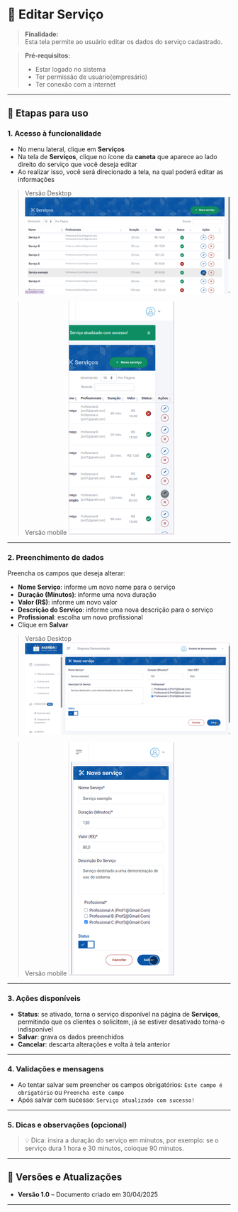 # 📘 Editar Serviço

> **Finalidade:**  
> Esta tela permite ao usuário editar os dados do serviço cadastrado.

> **Pré-requisitos:**  
> - Estar logado no sistema  
> - Ter permissão de usuário(empresário)  
> - Ter conexão com a internet

---

## 🧭 Etapas para uso

### 1. Acesso à funcionalidade
- No menu lateral, clique em **Serviços**
- Na tela de **Serviços**, clique no ícone da **caneta** que aparece ao lado direito do serviço que você deseja editar
- Ao realizar isso, você será direcionado a tela, na qual poderá editar as informações

> Versão Desktop
![Alt text](img/Desktop/editar_servico_parte1.png)

> Versão mobile
![Alt text](img/Mobile/editar_servico_parte1.png)

---

### 2. Preenchimento de dados
Preencha os campos que deseja alterar:
- **Nome Serviço**: informe um novo nome para o serviço
- **Duração (Minutos)**: informe uma nova duração 
- **Valor (R$)**: informe um novo valor
- **Descrição do Serviço**: informe uma nova descrição para o serviço
- **Profissional**: escolha um novo profissional
- Clique em **Salvar**

> Versão Desktop
![Alt text](img/Desktop/editar_servico_parte2.png)

> Versão mobile
![Alt text](img/Mobile/editar_servico_parte2.png)

---

### 3. Ações disponíveis
- **Status**: se ativado, torna o serviço disponível na página de **Serviços**, permitindo que os clientes o solicitem, já se estiver desativado torna-o indisponível  
- **Salvar**: grava os dados preenchidos  
- **Cancelar**: descarta alterações e volta à tela anterior  

---

### 4. Validações e mensagens
- Ao tentar salvar sem preencher os campos obrigatórios: `Este campo é obrigatório` ou `Preencha este campo`  
- Após salvar com sucesso: `Serviço atualizado com sucesso!`  

---

### 5. Dicas e observações (opcional)
> 💡 Dica: insira a duração do serviço em minutos, por exemplo: se o serviço dura 1 hora e 30 minutos, coloque 90 minutos.

---

## 🔄 Versões e Atualizações

- **Versão 1.0** – Documento criado em 
30/04/2025

---

